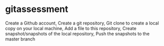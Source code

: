 # gitassessment
Create a Github account, Create a git repository, Git clone to create a local copy on your local machine, Add a file to this repository, Create snapshot/snapshots of the local repository, Push the snapshots to the master branch
